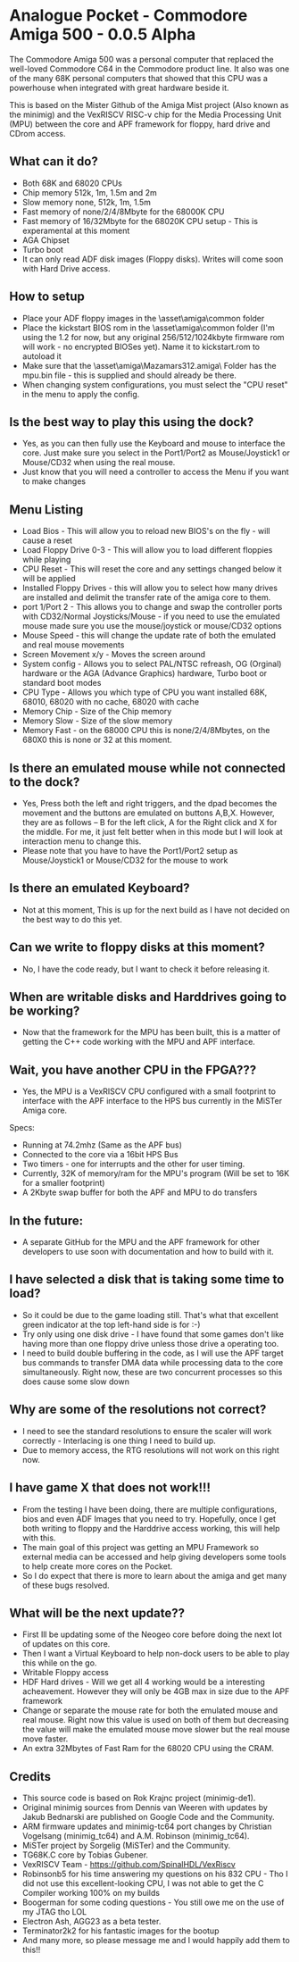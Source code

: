 # Analogue Pocket - Commodore Amiga 500 - 0.0.5 Alpha

The Commodore Amiga 500 was a personal computer that replaced the well-loved Commodore C64 in the Commodore product line. It also was one of the many 68K personal computers that showed that this CPU was a powerhouse when integrated with great hardware beside it.

This is based on the Mister Github of the Amiga Mist project (Also known as the minimig) and the VexRISCV RISC-v chip for the Media Processing Unit (MPU) between the core and APF framework for floppy, hard drive and CDrom access.

## What can it do?
* Both 68K and 68020 CPUs
* Chip memory 512k, 1m, 1.5m and 2m
* Slow memory none, 512k, 1m, 1.5m
* Fast memory of none/2/4/8Mbyte for the 68000K CPU
* Fast memory of 16/32Mbyte for the 68020K CPU setup - This is experamental at this moment
* AGA Chipset
* Turbo boot
* It can only read ADF disk images (Floppy disks). Writes will come soon with Hard Drive access.

## How to setup
* Place your ADF floppy images in the \asset\amiga\common folder
* Place the kickstart BIOS rom in the \asset\amiga\common folder (I'm using the 1.2 for now, but any original 256/512/1024kbyte firmware rom will work - no encrypted BIOSes yet). Name it to kickstart.rom to autoload it
* Make sure that the \asset\amiga\Mazamars312.amiga\ Folder has the mpu.bin file - this is supplied and should already be there.
* When changing system configurations, you must select the "CPU reset" in the menu to apply the config.

## Is the best way to play this using the dock?

* Yes, as you can then fully use the Keyboard and mouse to interface the core. Just make sure you select in the Port1/Port2 as Mouse/Joystick1 or Mouse/CD32 when using the real mouse.
* Just know that you will need a controller to access the Menu if you want to make changes

## Menu Listing
* Load Bios - This will allow you to reload new BIOS's on the fly - will cause a reset
* Load Floppy Drive 0-3 - This will allow you to load different floppies while playing
* CPU Reset - This will reset the core and any settings changed below it will be applied
* Installed Floppy Drives - this will allow you to select  how many drives are installed and delimit the transfer rate of the amiga core to them.
* port 1/Port 2 - This allows you to change and swap the controller ports with CD32/Normal Joysticks/Mouse - if you need to use the emulated mouse made sure you use the mouse/joystick or mouse/CD32 options 
* Mouse Speed - this will change the update rate of both the emulated and real mouse movements
* Screen Movement x/y - Moves the screen around
* System config - Allows you to select PAL/NTSC refreash, OG (Orginal) hardware or the AGA (Advance Graphics) hardware, Turbo boot or standard boot modes
* CPU Type - Allows you which type of CPU you want installed 68K, 68010, 68020 with no cache, 68020 with cache
* Memory Chip - Size of the Chip memory
* Memory Slow - Size of the slow memory 
* Memory Fast - on the 68000 CPU this is none/2/4/8Mbytes, on the 680X0 this is none or 32 at this moment.

## Is there an emulated mouse while not connected to the dock?

* Yes, Press both the left and right triggers, and the dpad becomes the movement and the buttons are emulated on buttons A,B,X. However, they are as follows – B for the left click, A for the Right click and X for the middle. For me, it just felt better when in this mode but I will look at interaction menu to change this.
* Please note that you have to have the Port1/Port2 setup as Mouse/Joystick1 or Mouse/CD32 for the mouse to work

## Is there an emulated Keyboard?

* Not at this moment, This is up for the next build as I have not decided on the best way to do this yet.

## Can we write to floppy disks at this moment?

* No, I have the code ready, but I want to check it before releasing it.

## When are writable disks and Harddrives going to be working?

* Now that the framework for the MPU has been built, this is a matter of getting the C++ code working with the MPU and APF interface.

## Wait, you have another CPU in the FPGA???

* Yes, the MPU is a VexRISCV CPU configured with a small footprint to interface with the APF interface to the HPS bus currently in the MiSTer Amiga core.

Specs:
* Running at 74.2mhz (Same as the APF bus)
* Connected to the core via a 16bit HPS Bus 
* Two timers - one for interrupts and the other for user timing.
* Currently, 32K of memory/ram for the MPU's program (Will be set to 16K for a smaller footprint)
* A 2Kbyte swap buffer for both the APF and MPU to do transfers


## In the future:
* A separate GitHub for the MPU and the APF framework for other developers to use soon with documentation and how to build with it.

## I have selected a disk that is taking some time to load?

* So it could be due to the game loading still. That's what that excellent green indicator at the top left-hand side is for :-) 
* Try only using one disk drive - I have found that some games don't like having more than one floppy drive unless those drive a operating too.
* I need to build double buffering in the code, as I will use the APF target bus commands to transfer DMA data while processing data to the core simultaneously. Right now, these are two concurrent processes so this does cause some slow down

## Why are some of the resolutions not correct?

* I need to see the standard resolutions to ensure the scaler will work correctly - Interlacing is one thing I need to build up.
* Due to memory access, the RTG resolutions will not work on this right now.

## I have game X that does not work!!!

* From the testing I have been doing, there are multiple configurations, bios and even ADF Images that you need to try. Hopefully, once I get both writing to floppy and the Harddrive access working, this will help with this. 
* The main goal of this project was getting an MPU Framework so external media can be accessed and help giving developers some tools to help create more cores on the Pocket. 
* So I do expect that there is more to learn about the amiga and get many of these bugs resolved.

## What will be the next update??

* First Ill be updating some of the Neogeo core before doing the next lot of updates on this core.
* Then I want a Virtual Keyboard to help non-dock users to be able to play this while on the go.
* Writable Floppy access
* HDF Hard drives - Will we get all 4 working would be a interesting acheavement. However they will only be 4GB max in size due to the APF framework
* Change or separate the mouse rate for both the emulated mouse and real mouse. Right now this value is used on both of them but decreasing the value will make the emulated mouse move slower but the real mouse move faster. 
* An extra 32Mbytes of Fast Ram for the 68020 CPU using the CRAM. 

## Credits

* This source code is based on Rok Krajnc project (minimig-de1).
* Original minimig sources from Dennis van Weeren with updates by Jakub Bednarski are published on Google Code and the Community.
* ARM firmware updates and minimig-tc64 port changes by Christian Vogelsang (minimig_tc64) and A.M. Robinson (minimig_tc64).
* MiSTer project by Sorgelig (MiSTer) and the Community.
* TG68K.C core by Tobias Gubener.
* VexRISCV Team - https://github.com/SpinalHDL/VexRiscv
* Robinsonb5 for his time answering my questions on his 832 CPU - Tho I did not use this excellent-looking CPU, I was not able to get the C Compiler working 100% on my builds
* Boogerman for some coding questions - You still owe me on the use of my JTAG tho LOL
* Electron Ash, AGG23 as a beta tester.
* Terminator2k2 for his fantastic images for the bootup
* And many more, so please message me and I would happily add them to this!!
